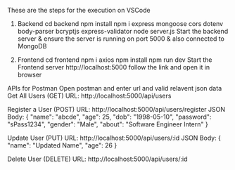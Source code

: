 These are the steps for the execution on VSCode
1) Backend
cd backend
npm install
npm i express mongoose cors dotenv body-parser bcryptjs express-validator
node server.js
Start the backend server & ensure the server is running on port 5000 & also connected to MongoDB

3) Frontend
cd frontend
npm i axios
npm install
npm run dev
Start the Frontend server
http://localhost:5000
follow the link and open it in browser

APIs for Postman
Open postman and enter url and valid relavent json data
Get All Users (GET)
URL: http://localhost:5000/api/users

Register a User (POST)
URL: http://localhost:5000/api/users/register
JSON Body:
{
  "name": "abcde",
  "age": 25,
  "dob": "1998-05-10",
  "password": "sPass1234",
  "gender": "Male",
  "about": "Software Engineer Intern"
}


Update User (PUT)
URL: http://localhost:5000/api/users/:id
JSON Body:
{
  "name": "Updated Name",
  "age": 26
}

Delete User (DELETE)
URL: http://localhost:5000/api/users/:id






